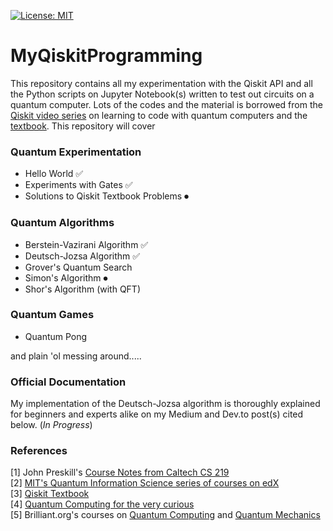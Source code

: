 [![License: MIT](https://img.shields.io/badge/License-MIT-yellow.svg)](https://raw.githubusercontent.com/LordVader31/MyQiskitProgramming/main/LICENSE
)

# MyQiskitProgramming

This repository contains all my experimentation with the Qiskit API and all the Python scripts on Jupyter Notebook(s) written to test out circuits on a quantum computer. Lots of the codes and the material is borrowed from the [Qiskit video series](https://www.youtube.com/watch?v=a1NZC5rqQD8&list=PLOFEBzvs-Vvp2xg9-POLJhQwtVktlYGbY) on learning to code with quantum computers and the [textbook](https://qiskit.org/textbook/ch-states/introduction.html). This repository will cover 

### Quantum Experimentation
* Hello World ✅
* Experiments with Gates ✅
* Solutions to Qiskit Textbook Problems ⏺

### Quantum Algorithms
* Berstein-Vazirani Algorithm ✅
* Deutsch-Jozsa Algorithm ✅
* Grover's Quantum Search 
* Simon's Algorithm ⏺
* Shor's Algorithm (with QFT) 

### Quantum Games
* Quantum Pong

and plain 'ol messing around.....

 ### Official Documentation
 
 My implementation of the Deutsch-Jozsa algorithm is thoroughly explained for beginners and experts alike on my Medium and Dev.to post(s) cited below. (_In Progress_)
 
### References 

[1] John Preskill's [Course Notes from Caltech CS 219](http://theory.caltech.edu/~preskill/ph219/index.html#lecture)  
[2] [MIT's Quantum Information Science series of courses on edX](https://www.edx.org/course/quantum-information-science-i-part-1)  
[3] [Qiskit Textbook](https://qiskit.org/textbook/ch-states/introduction.html)  
[4] [Quantum Computing for the very curious](https://quantum.country/qcvc)  
[5] Brilliant.org's courses on [Quantum Computing](https://brilliant.org/courses/quantum-computing/) and [Quantum Mechanics](https://brilliant.org/wiki/quantum-mechanics/)


